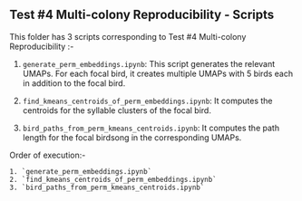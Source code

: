 ## Test #4 Multi-colony Reproducibility - Scripts



This folder has 3 scripts corresponding to Test #4 Multi-colony Reproducibility :-


1. `generate_perm_embeddings.ipynb`: This script generates the relevant UMAPs. For each focal bird, it creates multiple UMAPs with 5 birds each in addition to the focal bird.

2. `find_kmeans_centroids_of_perm_embeddings.ipynb`: It computes the centroids for the syllable clusters of the focal bird.

3. `bird_paths_from_perm_kmeans_centroids.ipynb`: It computes the path length for the focal birdsong in the corresponding UMAPs.


Order of execution:-

	1. `generate_perm_embeddings.ipynb`
	2. `find_kmeans_centroids_of_perm_embeddings.ipynb`
	3. `bird_paths_from_perm_kmeans_centroids.ipynb`
